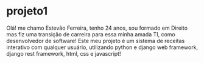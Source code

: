 # projeto1
Olá! me chamo Estevão Ferreira, tenho 24 anos, sou formado em Direito mas fiz uma transição de carreira para essa minha amada TI, como desenvolvedor
de software!
Este meu projeto é um sistema de receitas interativo com qualquer usuário, utilizando python e django web framework, django rest framework, html, css e javascript!

